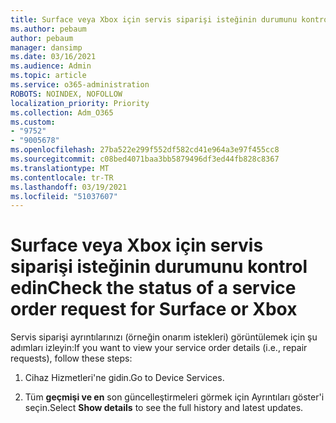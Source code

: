 ```yaml
---
title: Surface veya Xbox için servis siparişi isteğinin durumunu kontrol edin
ms.author: pebaum
author: pebaum
manager: dansimp
ms.date: 03/16/2021
ms.audience: Admin
ms.topic: article
ms.service: o365-administration
ROBOTS: NOINDEX, NOFOLLOW
localization_priority: Priority
ms.collection: Adm_O365
ms.custom:
- "9752"
- "9005678"
ms.openlocfilehash: 27ba522e299f552df582cd41e964a3e97f455cc8
ms.sourcegitcommit: c08bed4071baa3bb5879496df3ed44fb828c8367
ms.translationtype: MT
ms.contentlocale: tr-TR
ms.lasthandoff: 03/19/2021
ms.locfileid: "51037607"
---
```

# <a name="check-the-status-of-a-service-order-request-for-surface-or-xbox"></a><span data-ttu-id="9c536-102">Surface veya Xbox için servis siparişi isteğinin durumunu kontrol edin</span><span class="sxs-lookup"><span data-stu-id="9c536-102">Check the status of a service order request for Surface or Xbox</span></span>

<span data-ttu-id="9c536-103">Servis siparişi ayrıntılarınızı (örneğin onarım istekleri) görüntülemek için şu adımları izleyin:</span><span class="sxs-lookup"><span data-stu-id="9c536-103">If you want to view your service order details (i.e., repair requests), follow these steps:</span></span>

1. <span data-ttu-id="9c536-104">Cihaz Hizmetleri'ne gidin.</span><span class="sxs-lookup"><span data-stu-id="9c536-104">Go to Device Services.</span></span>

1. <span data-ttu-id="9c536-105">Tüm **geçmişi ve en** son güncelleştirmeleri görmek için Ayrıntıları göster'i seçin.</span><span class="sxs-lookup"><span data-stu-id="9c536-105">Select **Show details** to see the full history and latest updates.</span></span>

